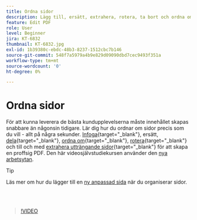 ```yaml
---
title: Ordna sidor
description: Lägg till, ersätt, extrahera, rotera, ta bort och ordna om sidor i din PDF
feature: Edit PDF
role: User
level: Beginner
jira: KT-6832
thumbnail: KT-6832.jpg
exl-id: 1b39380c-ebdc-48b3-8237-1512cbc7b146
source-git-commit: 548f7a5979a4b9e829d09090dbd7cec9493f351a
workflow-type: tm+mt
source-wordcount: '0'
ht-degree: 0%

---
```


# Ordna sidor

För att kunna leverera de bästa kundupplevelserna måste innehållet skapas snabbare än någonsin tidigare. Lär dig hur du ordnar om sidor precis som du vill - allt på några sekunder. [Infoga](https://www.adobe.com/se/acrobat/online/add-pages-to-pdf.html){target="_blank"}, ersätt, [dela](https://www.adobe.com/se/acrobat/online/split-pdf.html){target="_blank"}, [ordna om](https://www.adobe.com/se/acrobat/online/rearrange-pdf.html){target="_blank"}, [rotera](https://www.adobe.com/se/acrobat/online/rotate-pdf.html){target="_blank"} och till och med [extrahera utträngande sidor](https://www.adobe.com/se/acrobat/online/extract-pdf-pages.html){target="_blank"} för att skapa en proffsig PDF. Den här videosjälvstudiekursen använder den [nya arbetsytan](new-workspace.md).

>[!TIP]
>
>Läs mer om hur du lägger till en [ny anpassad sida](add-custom-page.md) när du organiserar sidor.

<br> 

>[!VIDEO](https://video.tv.adobe.com/v/3409022?quality=12&learn=on&hidetitle=true)